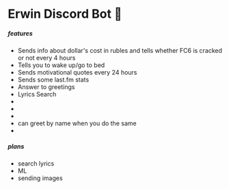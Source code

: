 # **Erwin Discord Bot 👾**

##### features
<ul>
    <li>Sends info about dollar's cost in rubles and tells whether FC6 is cracked or not every 4 hours</li>
    <li>Tells you to wake up/go to bed</li>
    <li>Sends motivational quotes every 24 hours</li>
    <li>Sends some last.fm stats</li>
    <li>Answer to greetings</li>
    <li>Lyrics Search</li>
    <li></li>
    <li></li>
    <li></li>
    <li>can greet by name when you do the same</li>
    <li></li>
</ul>

##### plans

<ul> 
    <li>search lyrics</li>
    <li>ML</li>
    <li>sending images</li>
</ul>
